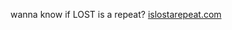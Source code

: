 ---
layout: post
wordpress_id: 118
wordpress_url: http://noesbueno.com/archives/118
date: '2006-05-02 18:58:49 -0500'
date_gmt: '2006-05-02 23:58:49 -0500'
body: |
  <p>wanna know if LOST is a repeat?  <a href="http://www.islostarepeat.com/">islostarepeat.com</a></p>
---